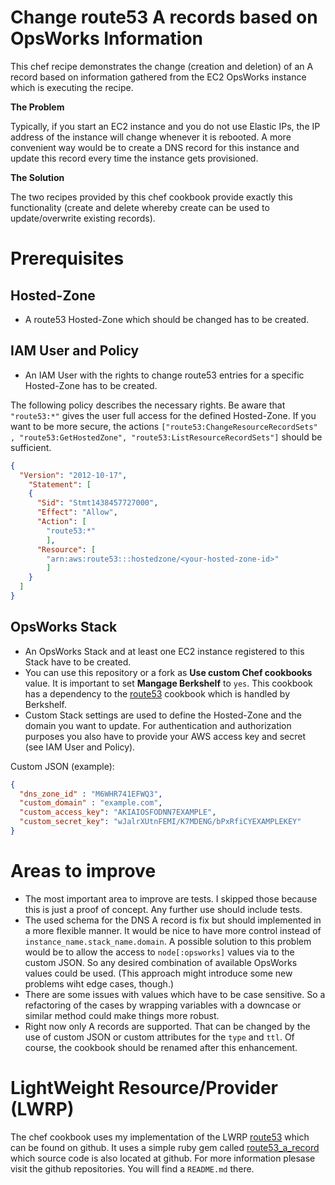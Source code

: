 # Change route53 A records based on OpsWorks Information

This chef recipe demonstrates the change (creation and deletion) of an A
record based on information gathered from the EC2 OpsWorks instance which
is executing the recipe.

__The Problem__

Typically, if you start an EC2 instance and you do not use Elastic IPs,
the IP address of the instance will change whenever it is rebooted. A
more convenient way would be to create a DNS record for this instance
and update this record every time the instance gets provisioned.

__The Solution__

The two recipes provided by this chef cookbook provide exactly this
functionality (create and delete whereby create can be used to
update/overwrite existing records).

# Prerequisites

## Hosted-Zone
* A route53 Hosted-Zone which should be changed has to be created.

## IAM User and Policy
* An IAM User with the rights to change route53 entries for a specific
  Hosted-Zone has to be created.

The following policy describes the necessary rights. Be aware that
`"route53:*"` gives the user full access for the defined Hosted-Zone. If
you want to be more secure, the actions `["route53:ChangeResourceRecordSets"
, "route53:GetHostedZone", "route53:ListResourceRecordSets"]`
should be sufficient.

```json
{
  "Version": "2012-10-17",
    "Statement": [
    {
      "Sid": "Stmt1438457727000",
      "Effect": "Allow",
      "Action": [
        "route53:*"
        ],
      "Resource": [
        "arn:aws:route53:::hostedzone/<your-hosted-zone-id>"
        ]
    }
  ]
}
```

## OpsWorks Stack
* An OpsWorks Stack and at least one EC2 instance registered to this Stack
  have to be created.
* You can use this repository or a fork as __Use custom Chef cookbooks__
  value. It is important to set __Mangage Berkshelf__ to `yes`. This
  cookbook has a dependency to the
  [route53](https://supermarket.chef.io/cookbooks/route53) cookbook
  which is handled by Berkshelf.
* Custom Stack settings are used to define the Hosted-Zone and the domain
  you want to update. For authentication and authorization purposes you
  also have to provide your AWS access key and secret (see IAM User and
  Policy).

Custom JSON (example):

```json
{
  "dns_zone_id" : "M6WHR741EFWQ3",
  "custom_domain" : "example.com",
  "custom_access_key": "AKIAIOSFODNN7EXAMPLE",
  "custom_secret_key": "wJalrXUtnFEMI/K7MDENG/bPxRfiCYEXAMPLEKEY"
}
```

# Areas to improve

* The most important area to improve are tests. I skipped those because
  this is just a proof of concept. Any further use should include tests.
* The used schema for the DNS A record is fix but should implemented in a
  more flexible manner. It would be nice to have more control instead of
  `instance_name.stack_name.domain`. A possible solution to this problem
  would be to allow the access to `node[:opsworks]` values via to the custom
  JSON. So any desired combination of available OpsWorks values could be used.
  (This approach might introduce some new problems wiht edge cases, though.)
* There are some issues with values which have to be case sensitive.
  So a refactoring of the cases by wrapping variables with a downcase or
  similar method could make things more robust.
* Right now only A records are supported. That can be changed by the use
  of custom JSON or custom attributes for the `type` and `ttl`. Of course,
  the cookbook should be renamed after this enhancement.

# LightWeight Resource/Provider (LWRP)

The chef cookbook uses my implementation of the LWRP
[route53](https://github.com/kgalli/route53) which can be
found on github. It uses a simple ruby gem called
[route53_a_record](https://github.com/kgalli/route53_a_record)
which source code is also located at github. For more information
plesase visit the github repositories. You will find a `README.md` there.

